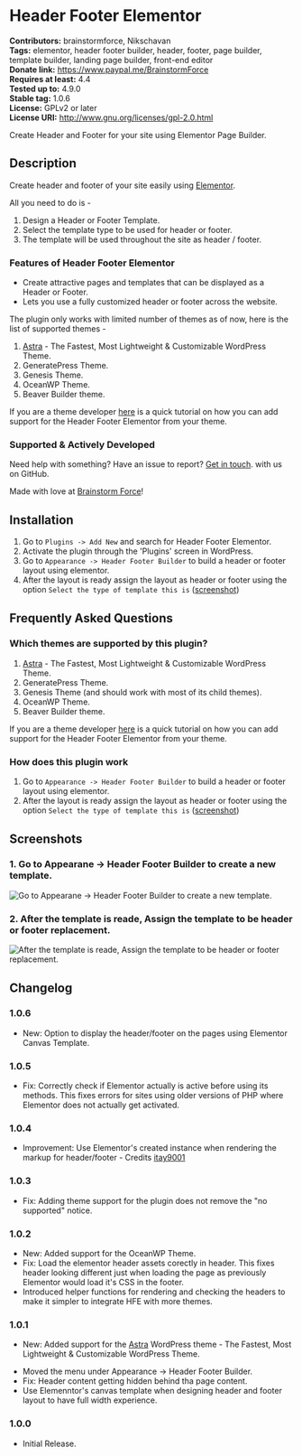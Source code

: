 # Header Footer Elementor #
**Contributors:** brainstormforce, Nikschavan  
**Tags:** elementor, header footer builder, header, footer, page builder, template builder, landing page builder, front-end editor  
**Donate link:** https://www.paypal.me/BrainstormForce  
**Requires at least:** 4.4  
**Tested up to:** 4.9.0  
**Stable tag:** 1.0.6  
**License:** GPLv2 or later  
**License URI:** http://www.gnu.org/licenses/gpl-2.0.html  

Create Header and Footer for your site using Elementor Page Builder.

## Description ##

Create header and footer of your site easily using [Elementor](https://goo.gl/qhDrbf "Elementor").

All you need to do is -

1. Design a Header or Footer Template.
2. Select the template type to be used for header or footer.
3. The template will be used throughout the site as header / footer.

### Features of Header Footer Elementor ###

- Create attractive pages and templates that can be displayed as a Header or Footer.
- Lets you use a fully customized header or footer across the website.

The plugin only works with limited number of themes as of now, here is the list of supported themes - 

1. <a href="https://wpastra.com/?utm_source=wp-repo&utm_campaign=header-footer-elementor&utm_medium=description&bsf=162">Astra</a> - The Fastest, Most Lightweight &amp; Customizable WordPress Theme.
2. GeneratePress Theme.
3. Genesis Theme.
4. OceanWP Theme.
5. Beaver Builder theme.

If you are a theme developer <a href="https://github.com/Nikschavan/header-footer-elementor/wiki/Adding-Header-Footer-Elementor-support-for-your-theme">here</a> is a quick tutorial on how you can add support for the Header Footer Elementor from your theme.


### Supported & Actively Developed ###
Need help with something? Have an issue to report? [Get in touch](https://github.com/Nikschavan/header-footer-elementor "Header Footer elementor on GitHub"). with us on GitHub.

Made with love at <a href="https://www.brainstormforce.com/?utm_source=wp-repo&utm_campaign=header-footer-elementor&utm_medium=description">Brainstorm Force</a>!

## Installation ##

1. Go to `Plugins -> Add New` and search for Header Footer Elementor.
1. Activate the plugin through the 'Plugins' screen in WordPress.
1. Go to `Appearance -> Header Footer Builder` to build a header or footer layout using elementor.
1. After the layout is ready assign the layout as header or footer using the option `Select the type of template this is` (<a href="https://cloudup.com/clK2sPg9nXK+">screenshot</a>)

## Frequently Asked Questions ##

### Which themes are supported by this plugin? ###

1. <a href="https://wpastra.com/?utm_source=wp-repo&utm_campaign=header-footer-elementor&utm_medium=description&bsf=162">Astra</a> - The Fastest, Most Lightweight &amp; Customizable WordPress Theme.
2. GeneratePress Theme.
3. Genesis Theme (and should work with most of its child themes).
4. OceanWP Theme.
5. Beaver Builder theme.

If you are a theme developer <a href="https://github.com/Nikschavan/header-footer-elementor/wiki/Adding-Header-Footer-Elementor-support-for-your-theme">here</a> is a quick tutorial on how you can add support for the Header Footer Elementor from your theme.

### How does this plugin work ###

1. Go to `Appearance -> Header Footer Builder` to build a header or footer layout using elementor.
1. After the layout is ready assign the layout as header or footer using the option `Select the type of template this is` (<a href="https://cloudup.com/clK2sPg9nXK+">screenshot</a>)

## Screenshots ##

### 1. Go to Appearane -> Header Footer Builder to create a new template. ###
![Go to Appearane -> Header Footer Builder to create a new template.](http://ps.w.org/header-footer-elementor/assets/screenshot-1.png)

### 2. After the template is reade, Assign the template to be header or footer replacement. ###
![After the template is reade, Assign the template to be header or footer replacement.](http://ps.w.org/header-footer-elementor/assets/screenshot-2.png)


## Changelog ##

### 1.0.6 ###
- New: Option to display the header/footer on the pages using Elementor Canvas Template.

### 1.0.5 ###
- Fix: Correctly check if Elementor actually is active before using its methods. This fixes errors for sites using older versions of PHP where Elementor does not actually get activated.

### 1.0.4 ###
- Improvement: Use Elementor's created instance when rendering the markup for header/footer - Credits <a href="https://github.com/itay9001">itay9001</a>

### 1.0.3 ###
- Fix: Adding theme support for the plugin does not remove the "no supported" notice.

### 1.0.2 ###
- New: Added support for the OceanWP Theme.
- Fix: Load the elementor header assets corectly in header. This fixes header looking different just when loading the page as previously Elementor would load it's CSS in the footer.
- Introduced helper functions for rendering and checking the headers to make it simpler to integrate HFE with more themes.

### 1.0.1 ###
- New: Added support for the <a href="https://wpastra.com/?utm_source=wp-repo&utm_campaign=bb-header-footer&utm_medium=description-changelog">Astra</a> WordPress theme - The Fastest, Most Lightweight &amp; Customizable WordPress Theme.
* Moved the menu under Appearance -> Header Footer Builder.
* Fix: Header content getting hidden behind tha page content.
* Use Elemenntor's canvas template when designing header and footer layout to have full width experience.

### 1.0.0 ###
* Initial Release.
